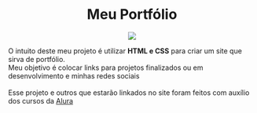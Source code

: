 <h1 align="center"> Meu Portfólio </h1>

<p align="center">
<img loading="lazy" src="http://img.shields.io/static/v1?label=STATUS&message=EM%20DESENVOLVIMENTO&color=GREEN&style=for-the-badge"/>
</p>

<p>O intuito deste meu projeto é utilizar <strong>HTML e CSS</strong> para criar um site que sirva de portfólio. <br>Meu objetivo é colocar links para projetos finalizados ou em desenvolvimento e minhas redes sociais</br> <br>Esse projeto e outros que estarão linkados no site foram feitos com auxílio dos cursos da <a href=""https://www.alura.com.br/">Alura</a> </p>
